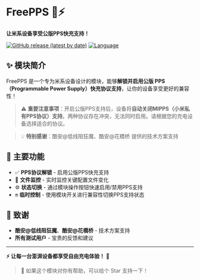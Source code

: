 # FreePPS 🔋⚡

**让米系设备享受公版PPS快充支持！**

[![GitHub release (latest by date)](https://img.shields.io/github/v/release/Seyud/FreePPS)](https://github.com/Seyud/FreePPS/releases/latest)
[![Language](https://img.shields.io/badge/Language-Rust-orange)](https://www.rust-lang.org/)

## ✨ 模块简介

FreePPS 是一个专为米系设备设计的模块，能够**解锁并启用公版 PPS（Programmable Power Supply）快充协议支持**，让你的设备享受更好的兼容性！

> ⚠️ **重要注意事项**：开启公版PPS支持后，设备将**自动关闭MIPPS（小米私有PPS协议）支持**。两种协议存在冲突，无法同时启用。请根据您的充电设备选择适合的协议。

> 💡 **特别感谢**：酷安@低线阻狂魔、酷安@花橋桥 提供的技术方案支持

## 🚀 主要功能

- ✅ **PPS协议解锁** - 启用公版PPS快充支持
- 🔄 **文件监控** - 实时监控关键配置文件变化
- ⚙️ **状态切换** - 通过模块操作按钮快速启用/禁用PPS支持
- 🔛 **临时控制** - 使用模块开关进行兼容性切换PPS支持状态


## 🙏 致谢

- **酷安@低线阻狂魔**、**酷安@花橋桥** - 技术方案支持
- **所有测试用户** - 宝贵的反馈和建议


---

**⚡ 让每一台澎湃设备都享受自由充电体验！** 🔋

> 💝 如果这个模块对你有帮助，可以给个 Star 支持一下！